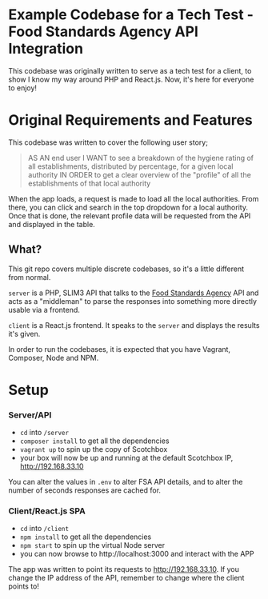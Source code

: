 # Example Codebase for a Tech Test - Food Standards Agency API Integration

This codebase was originally written to serve as a tech test for a client, to show I know my way
around PHP and React.js. Now, it's here for everyone to enjoy!

# Original Requirements and Features

This codebase was written to cover the following user story;

> AS AN end user
> I WANT to see a breakdown of the hygiene rating of all establishments, distributed by percentage, for a given local authority
> IN ORDER to get a clear overview of the "profile" of all the establishments of that local authority

When the app loads, a request is made to load all the local authorities. From there, you can click
and search in the top dropdown for a local authority. Once that is done, the relevant profile data
will be requested from the API and displayed in the table.

## What?

This git repo covers multiple discrete codebases, so it's a little different from normal.

`server` is a PHP, SLIM3 API that talks to the [Food Standards Agency](http://api.ratings.food.gov.uk/help) API and acts as a "middleman" to
parse the responses into something more directly usable via a frontend.

`client` is a React.js frontend. It speaks to the `server` and displays the results it's given.

In order to run the codebases, it is expected that you have Vagrant, Composer, Node and NPM.

# Setup

### Server/API

- `cd` into `/server`
- `composer install` to get all the dependencies
- `vagrant up` to spin up the copy of Scotchbox
- your box will now be up and running at the default Scotchbox IP, http://192.168.33.10

You can alter the values in `.env` to alter FSA API details, and to alter the number of seconds responses are cached for.

### Client/React.js SPA

- `cd` into `/client`
- `npm install` to get all the dependencies
- `npm start` to spin up the virtual Node server
- you can now browse to http://localhost:3000 and interact with the APP

The app was written to point its requests to http://192.168.33.10. If you change the IP address of the API,
remember to change where the client points to!
